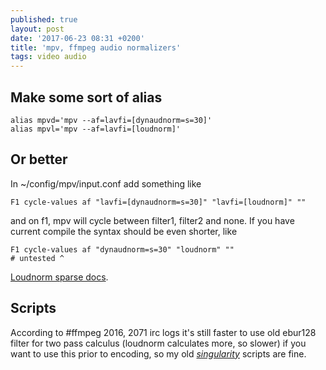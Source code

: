 ```yaml
---
published: true
layout: post
date: '2017-06-23 08:31 +0200'
title: 'mpv, ffmpeg audio normalizers'
tags: video audio
---
```

## Make some sort of alias

    alias mpvd='mpv --af=lavfi=[dynaudnorm=s=30]'
    alias mpvl='mpv --af=lavfi=[loudnorm]'
    
## Or better 
    
In ~/config/mpv/input.conf add something like

    F1 cycle-values af "lavfi=[dynaudnorm=s=30]" "lavfi=[loudnorm]" ""
    
and on f1, mpv will cycle between filter1, filter2 and none. If you have current compile the syntax should be even shorter, like

    F1 cycle-values af "dynaudnorm=s=30" "loudnorm" ""
    # untested ^
    
[Loudnorm sparse docs](https://ffmpeg.org/ffmpeg-filters.html#loudnorm).

## Scripts

According to #ffmpeg 2016, 2071 irc logs it's still faster to use old ebur128 filter for two pass calculus (loudnorm calculates more, so slower) if you want to use this prior to encoding, so my old [*singularity*](https://github.com/brontosaurusrex/singularity) scripts are fine.
